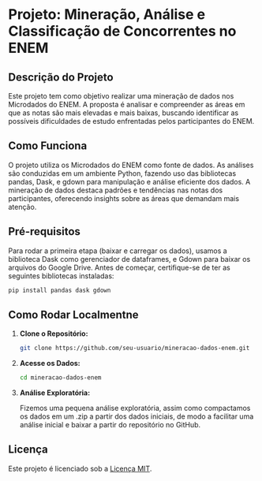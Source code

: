 # Projeto: Mineração, Análise e Classificação de Concorrentes no ENEM

## Descrição do Projeto

Este projeto tem como objetivo realizar uma mineração de dados nos Microdados do ENEM. A proposta é analisar e compreender as áreas em que as notas são mais elevadas e mais baixas, buscando identificar as possíveis dificuldades de estudo enfrentadas pelos participantes do ENEM.

## Como Funciona

O projeto utiliza os Microdados do ENEM como fonte de dados. As análises são conduzidas em um ambiente Python, fazendo uso das bibliotecas pandas, Dask, e gdown para manipulação e análise eficiente dos dados. A mineração de dados destaca padrões e tendências nas notas dos participantes, oferecendo insights sobre as áreas que demandam mais atenção.

## Pré-requisitos

Para rodar a primeira etapa (baixar e carregar os dados), usamos a biblioteca Dask como gerenciador de dataframes, e Gdown para baixar os arquivos do Google Drive.
Antes de começar, certifique-se de ter as seguintes bibliotecas instaladas:

```bash
pip install pandas dask gdown
```

## Como Rodar Localmentne

1. **Clone o Repositório:**

   ```bash
   git clone https://github.com/seu-usuario/mineracao-dados-enem.git
   ```

2. **Acesse os Dados:**

   ```bash
   cd mineracao-dados-enem
   ```

3. **Análise Exploratória:**

   Fizemos uma pequena análise exploratória, assim como compactamos os dados em um .zip a partir dos dados iniciais, de modo a facilitar uma análise inicial e baixar a partir do repositório no GitHub.

## Licença

Este projeto é licenciado sob a [Licença MIT](LICENSE).
